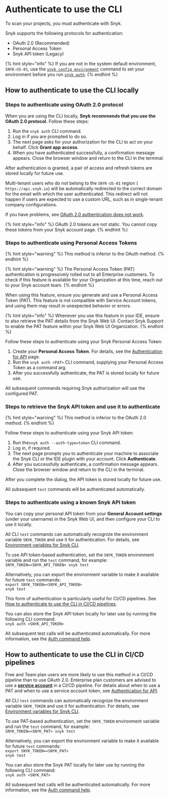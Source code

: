 # Authenticate to use the CLI

To scan your projects, you must authenticate with Snyk.&#x20;

Snyk supports the following protocols for authentication:

* OAuth 2.0 (Recommended)
* Personal Access Token
* Snyk API token (Legacy)

{% hint style="info" %}
If you are not in the system default environment, `SNYK-US-01`, use the [`snyk config environment`](../cli-ide-and-ci-cd-integrations/snyk-cli/commands/config-environment.md) command to set your environment before you run [`snyk auth`](../cli-ide-and-ci-cd-integrations/snyk-cli/commands/auth.md).
{% endhint %}

## How to authenticate to use the CLI locally

### Steps to authenticate using OAuth 2.0 protocol

When you are using the CLI locally, **Snyk recommends that you use the OAuth 2.0 protocol.**  Follow these steps:

1. Run the `snyk auth` CLI command.
2. Log in if you are prompted to do so.
3. The next page asks for your authorization for the CLI to act on your behalf. Click **Grant app access**.
4. When you have authenticated successfully, a confirmation message appears. Close the browser window and return to the CLI in the terminal.&#x20;

After authentication is granted, a pair of access and refresh tokens are stored locally for future use.&#x20;

Multi-tenant users who do not belong to the `SNYK-US-01` region ( `https://api.snyk.io`) will be automatically redirected to the correct domain for the email with which the user authenticated. This redirect will not happen if users are expected to use a custom URL, such as in single-tenant company configurations.

If you have problems, see [OAuth 2.0 authentication does not work](../cli-ide-and-ci-cd-integrations/snyk-ide-plugins-and-extensions/troubleshooting-ides/how-to-set-environment-variables-by-operating-system-os-for-ides-and-cli-1.md).

{% hint style="info" %}
OAuth 2.0 tokens are not static. You cannot copy these tokens from your Snyk account page.
{% endhint %}

### Steps to authenticate using Personal Access Tokens

{% hint style="warning" %}
This method is inferior to the OAuth method.
{% endhint %}

{% hint style="warning" %}
The Personal Access Token (PAT) authentication is progressively rolled out to all Enterprise customers. To check if this feature is available for your Organization at this time, reach out to your Snyk account team.
{% endhint %}

When using this feature,  ensure you generate and use a Personal Access Token (PAT). This feature is not compatible with Service Account tokens, and using them may result in unexpected behavior or errors.

{% hint style="info" %}
Whenever you use this feature in your IDE, ensure to also retrieve the PAT details from the Snyk Web UI. Contact Snyk Support to enable the PAT feature within your Snyk Web UI Organization.&#x20;
{% endhint %}

Follow these steps to authenticate using your Snyk Personal Access Token:

1. Create your **Personal Access** **Token**. For details, see the [Authentication for API](../snyk-api/authentication-for-api/) page.&#x20;
2. Run the `snyk auth <PAT>` CLI command, supplying your Personal Access Token as a command arg.
3. After you successfully authenticate, the PAT is stored locally for future use.&#x20;

All subsequent commands requiring Snyk authorization will use the configured PAT.

### Steps to retrieve the Snyk API token and use it to authenticate

{% hint style="warning" %}
This method is inferior to the OAuth 2.0 method.
{% endhint %}

Follow these steps to authenticate using your Snyk API token:

1. Run the`snyk auth --auth-type=token` CLI command.
2. Log in, if required.
3. The next page prompts you to authenticate your machine to associate the Snyk CLI or the IDE plugin with your account. Click **Authenticate**.
4. After you successfully authenticate, a confirmation message appears. Close the browser window and return to the CLI in the terminal.&#x20;

After you complete the dialog, the API token is stored locally for future use.&#x20;

All subsequent `test` commands will be authenticated automatically.&#x20;

### Steps to authenticate using a known Snyk API token

You can copy your personal API token from your **General Account settings** (under your username) in the Snyk Web UI, and then configure your CLI to use it locally.

All CLI `test` commands can automatically recognize the environment variable `SNYK_TOKEN` and use it for authentication. For details, see [Environment variables for Snyk CLI](../cli-ide-and-ci-cd-integrations/snyk-cli/configure-the-snyk-cli/environment-variables-for-snyk-cli.md).

To use API token-based authentication, set the `SNYK_TOKEN` environment variable and run the `test` command, for example:\
`SNYK_TOKEN=<SNYK_API_TOKEN> snyk test`

Alternatively, you can export the environment variable to make it available for future `test` commands:\
`export SNYK_TOKEN=<SNYK_API_TOKEN>`\
`snyk test`

This form of authentication is particularly useful for CI/CD pipelines. See [How to authenticate to use the CLI in CI/CD pipelines](authenticate-to-use-the-cli.md#how-to-authenticate-to-use-the-cli-in-ci-cd-pipelines).

You can also store the Snyk API token locally for later use by running the following CLI command:\
`snyk auth <SNYK_API_TOKEN>`

All subsequent test calls will be authenticated automatically.  For more information, see the [Auth command help](../cli-ide-and-ci-cd-integrations/snyk-cli/commands/auth.md).

## How to authenticate to use the CLI in CI/CD pipelines

Free and Team plan users are more likely to use this method in a CI/CD pipeline than to use OAuth 2.0. Enterprise plan customers are advised to use a [**service account**](../enterprise-setup/service-accounts/) in a CI/CD pipeline. For details about when to use a PAT and when to use a service account token, see [Authentication for API](../snyk-api/authentication-for-api/).

All CLI `test` commands can automatically recognize the environment variable `SNYK_TOKEN` and use it for authentication. For details, see [Environment variables for Snyk CLI](../cli-ide-and-ci-cd-integrations/snyk-cli/configure-the-snyk-cli/environment-variables-for-snyk-cli.md).

To use PAT-based authentication, set the `SNYK_TOKEN` environment variable and run the `test` command, for example:\
`SNYK_TOKEN=<SNYK_PAT> snyk test`

Alternatively, you can export the environment variable to make it available for future `test` commands:\
`export SNYK_TOKEN=<SNYK_PAT>`\
`snyk test`

You can also store the Snyk PAT locally for later use by running the following CLI command:\
`snyk auth <SNYK_PAT>`

All subsequent test calls will be authenticated automatically. For more information, see the [Auth command help](../cli-ide-and-ci-cd-integrations/snyk-cli/commands/auth.md).
